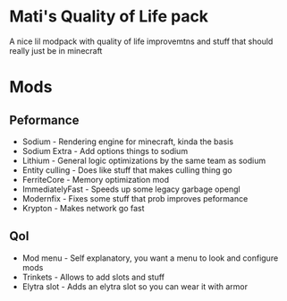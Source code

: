 # Mati's Quality of Life pack

A nice lil modpack with quality of life improvemtns and stuff that should really
just be in minecraft

# Mods

## Peformance

- Sodium - Rendering engine for minecraft, kinda the basis
- Sodium Extra - Add options things to sodium
- Lithium - General logic optimizations by the same team as sodium
- Entity culling - Does like stuff that makes culling thing go
- FerriteCore - Memory optimization mod
- ImmediatelyFast - Speeds up some legacy garbage opengl
- Modernfix - Fixes some stuff that prob improves peformance
- Krypton - Makes network go fast

## Qol

- Mod menu - Self explanatory, you want a menu to look and configure mods
- Trinkets - Allows to add slots and stuff
- Elytra slot - Adds an elytra slot so you can wear it with armor
